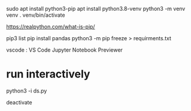 sudo apt install python3-pip
apt install python3.8-venv
python3 -m venv venv
. venv/bin/activate

https://realpython.com/what-is-pip/

pip3 list
pip install pandas
python3 -m pip freeze > requirments.txt

vscode : VS Code Jupyter Notebook Previewer

# run interactively
python3 -i ds.py 

deactivate